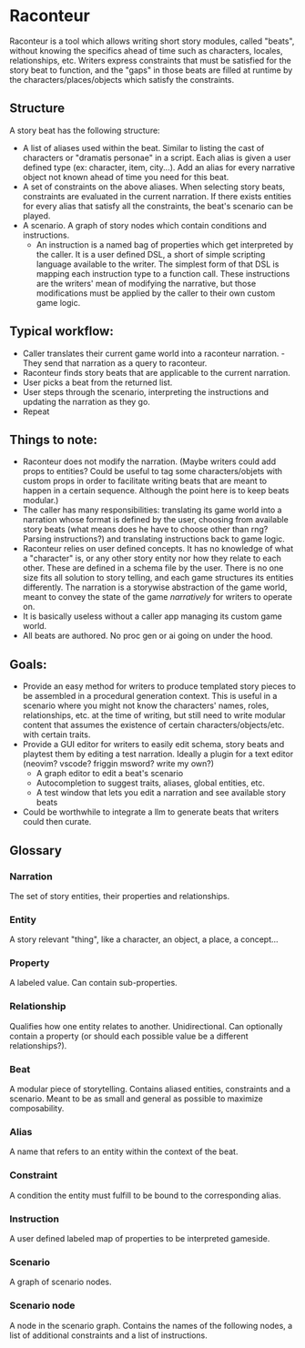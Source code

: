 # Raconteur

Raconteur is a tool which allows writing short story modules, called "beats", without knowing the specifics ahead of time such as characters, locales, relationships, etc. Writers express constraints that must be satisfied for the story beat to function, and the "gaps" in those beats are filled at runtime by the characters/places/objects which satisfy the constraints.

## Structure

A story beat has the following structure:

- A list of aliases used within the beat. Similar to listing the cast of characters or "dramatis personae" in a script. Each alias is given a user defined type (ex: character, item, city...). Add an alias for every narrative object not known ahead of time you need for this beat.
- A set of constraints on the above aliases. When selecting story beats, constraints are evaluated in the current narration. If there exists entities for every alias that satisfy all the constraints, the beat's scenario can be played.
- A scenario. A graph of story nodes which contain conditions and instructions.
  - An instruction is a named bag of properties which get interpreted by the caller. It is a user defined DSL, a short of simple scripting language available to the writer. The simplest form of that DSL is mapping each instruction type to a function call. These instructions are the writers' mean of modifying the narrative, but those modifications must be applied by the caller to their own custom game logic.

## Typical workflow:

- Caller translates their current game world into a raconteur narration. - They send that narration as a query to raconteur.
- Raconteur finds story beats that are applicable to the current narration.
- User picks a beat from the returned list.
- User steps through the scenario, interpreting the instructions and updating the narration as they go.
- Repeat

## Things to note:

- Raconteur does not modify the narration. (Maybe writers could add props to entities? Could be useful to tag some characters/objets with custom props in order to facilitate writing beats that are meant to happen in a certain sequence. Although the point here is to keep beats modular.)
- The caller has many responsibilities: translating its game world into a narration whose format is defined by the user, choosing from available story beats (what means does he have to choose other than rng? Parsing instructions?) and translating instructions back to game logic.
- Raconteur relies on user defined concepts. It has no knowledge of what a "character" is, or any other story entity nor how they relate to each other. These are defined in a schema file by the user. There is no one size fits all solution to story telling, and each game structures its entities differently. The narration is a storywise abstraction of the game world, meant to convey the state of the game _narratively_ for writers to operate on.
- It is basically useless without a caller app managing its custom game world.
- All beats are authored. No proc gen or ai going on under the hood.

## Goals:

- Provide an easy method for writers to produce templated story pieces to be assembled in a procedural generation context. This is useful in a scenario where you might not know the characters' names, roles, relationships, etc. at the time of writing, but still need to write modular content that assumes the existence of certain characters/objects/etc. with certain traits.
- Provide a GUI editor for writers to easily edit schema, story beats and playtest them by editing a test narration. Ideally a plugin for a text editor (neovim? vscode? friggin msword? write my own?)
  - A graph editor to edit a beat's scenario
  - Autocompletion to suggest traits, aliases, global entities, etc.
  - A test window that lets you edit a narration and see available story beats
- Could be worthwhile to integrate a llm to generate beats that writers could then curate.

## Glossary

### Narration

The set of story entities, their properties and relationships.

### Entity

A story relevant "thing", like a character, an object, a place, a concept...

### Property

A labeled value. Can contain sub-properties.

### Relationship

Qualifies how one entity relates to another. Unidirectional. Can optionally contain a property (or should each possible value be a different relationships?).

### Beat

A modular piece of storytelling. Contains aliased entities, constraints and a scenario. Meant to be as small and general as possible to maximize composability.

### Alias

A name that refers to an entity within the context of the beat.

### Constraint

A condition the entity must fulfill to be bound to the corresponding alias.

### Instruction

A user defined labeled map of properties to be interpreted gameside.

### Scenario

A graph of scenario nodes.

### Scenario node

A node in the scenario graph. Contains the names of the following nodes, a list of additional constraints and a list of instructions.
